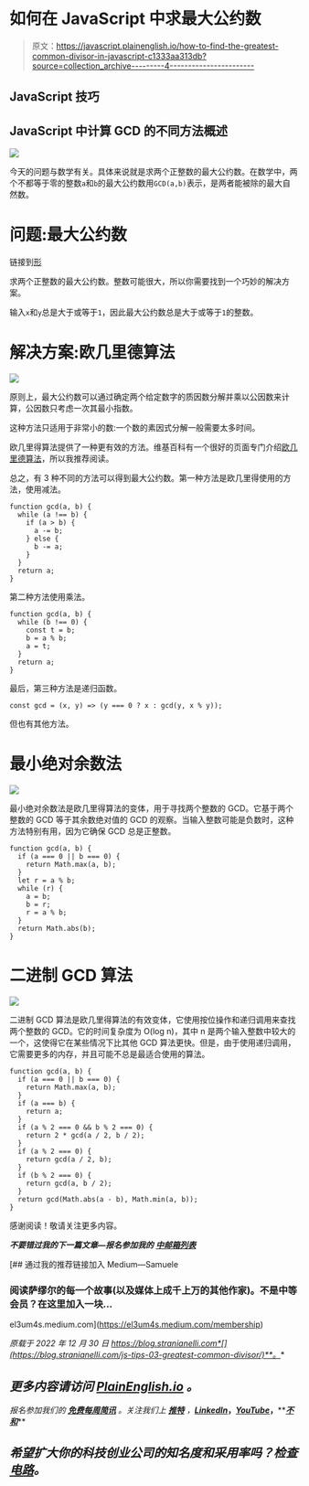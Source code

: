 # 如何在 JavaScript 中求最大公约数

> 原文：<https://javascript.plainenglish.io/how-to-find-the-greatest-common-divisor-in-javascript-c1333aa313db?source=collection_archive---------4----------------------->

## JavaScript 技巧

## JavaScript 中计算 GCD 的不同方法概述

![](img/2e04dbcb32c9a9a75ead187332fce76e.png)

今天的问题与数学有关。具体来说就是求两个正整数的最大公约数。在数学中，两个不都等于零的整数`a`和`b`的最大公约数用`GCD(a,b)`表示，是两者能被除的最大自然数。

# 问题:最大公约数

链接到[形](https://www.codewars.com/kata/5500d54c2ebe0a8e8a0003fd)

求两个正整数的最大公约数。整数可能很大，所以你需要找到一个巧妙的解决方案。

输入`x`和`y`总是大于或等于`1`，因此最大公约数总是大于或等于`1`的整数。

# 解决方案:欧几里德算法

![](img/50db0592699f84c16370ec95704f57e0.png)

原则上，最大公约数可以通过确定两个给定数字的质因数分解并乘以公因数来计算，公因数只考虑一次其最小指数。

这种方法只适用于非常小的数:一个数的素因式分解一般需要太多时间。

欧几里得算法提供了一种更有效的方法。维基百科有一个很好的页面专门介绍[欧几里德算法](https://en.wikipedia.org/wiki/Euclidean_algorithm)，所以我推荐阅读。

总之，有 3 种不同的方法可以得到最大公约数。第一种方法是欧几里得使用的方法，使用减法。

```
function gcd(a, b) {
  while (a !== b) {
    if (a > b) {
      a -= b;
    } else {
      b -= a;
    }
  }
  return a;
}
```

第二种方法使用乘法。

```
function gcd(a, b) {
  while (b !== 0) {
    const t = b;
    b = a % b;
    a = t;
  }
  return a;
}
```

最后，第三种方法是递归函数。

```
const gcd = (x, y) => (y === 0 ? x : gcd(y, x % y));
```

但也有其他方法。

# 最小绝对余数法

![](img/2694db517887b30f8eefb3eb7960a9f3.png)

最小绝对余数法是欧几里得算法的变体，用于寻找两个整数的 GCD。它基于两个整数的 GCD 等于其余数绝对值的 GCD 的观察。当输入整数可能是负数时，这种方法特别有用，因为它确保 GCD 总是正整数。

```
function gcd(a, b) {
  if (a === 0 || b === 0) {
    return Math.max(a, b);
  }
  let r = a % b;
  while (r) {
    a = b;
    b = r;
    r = a % b;
  }
  return Math.abs(b);
}
```

# 二进制 GCD 算法

![](img/f813ccaff7965d6fb333033a3681e9a0.png)

二进制 GCD 算法是欧几里得算法的有效变体，它使用按位操作和递归调用来查找两个整数的 GCD。它的时间复杂度为 O(log n)，其中 n 是两个输入整数中较大的一个，这使得它在某些情况下比其他 GCD 算法更快。但是，由于使用递归调用，它需要更多的内存，并且可能不总是最适合使用的算法。

```
function gcd(a, b) {
  if (a === 0 || b === 0) {
    return Math.max(a, b);
  }
  if (a === b) {
    return a;
  }
  if (a % 2 === 0 && b % 2 === 0) {
    return 2 * gcd(a / 2, b / 2);
  }
  if (a % 2 === 0) {
    return gcd(a / 2, b);
  }
  if (b % 2 === 0) {
    return gcd(a, b / 2);
  }
  return gcd(Math.abs(a - b), Math.min(a, b));
}
```

感谢阅读！敬请关注更多内容。

***不要错过我的下一篇文章—报名参加我的*** [***中邮箱列表***](https://medium.com/subscribe/@el3um4s)

[](https://el3um4s.medium.com/membership) [## 通过我的推荐链接加入 Medium—Samuele

### 阅读萨缪尔的每一个故事(以及媒体上成千上万的其他作家)。不是中等会员？在这里加入一块…

el3um4s.medium.com](https://el3um4s.medium.com/membership) 

*原载于 2022 年 12 月 30 日 https://blog.stranianelli.com*[](https://blog.stranianelli.com/js-tips-03-greatest-common-divisor/)**。**

## *更多内容请访问 [PlainEnglish.io](https://plainenglish.io/) 。*

**报名参加我们的* [***免费每周简讯***](http://newsletter.plainenglish.io/) *。关注我们上* [***推特***](https://twitter.com/inPlainEngHQ) ，[***LinkedIn***](https://www.linkedin.com/company/inplainenglish/)***，***[***YouTube***](https://www.youtube.com/channel/UCtipWUghju290NWcn8jhyAw)***，****[***不和***](https://discord.gg/GtDtUAvyhW)**

## *希望扩大你的科技创业公司的知名度和采用率吗？检查[电路](https://circuit.ooo/?utm=publication-post-cta)。*